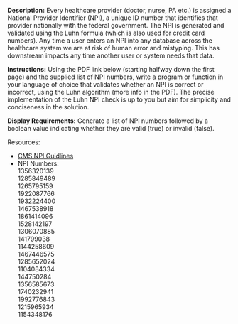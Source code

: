 **Description:** Every healthcare provider (doctor, nurse, PA etc.) is assigned a National Provider Identifier (NPI), a unique ID number that identifies that provider nationally with the federal government. The NPI is generated and validated using the Luhn formula (which is also used for credit card numbers). Any time a user enters an NPI into any database across the healthcare system we are at risk of human error and mistyping. This has downstream impacts any time another user or system needs that data.

**Instructions:** Using the PDF link below (starting halfway down the first page) and the supplied list of NPI numbers, write a program or function in your language of choice that validates whether an NPI is correct or incorrect, using the Luhn algorithm (more info in the PDF). The precise implementation of the Luhn NPI check is up to you but aim for simplicity and conciseness in the solution.

**Display Requirements:** Generate a list of NPI numbers followed by a boolean value indicating whether they are valid (true) or invalid (false).

Resources: 
+ [CMS NPI Guidlines](https://www.cms.gov/Regulations-and-Guidance/HIPAA-Administrative-Simplification/NationalProvIdentStand/downloads/npicheckdigit.pdf)
+ NPI Numbers:<br>
1356320139<br>
1285849489<br>
1265795159<br>
1922087766<br>
1932224400<br>
1467538918<br>
1861414096<br>
1528142197<br>
1306070885<br>
141799038<br>
1144258609<br>
1467446575<br>
1285652024<br>
1104084334<br>
144750284<br>
1356585673<br>
1740232941<br>
1992776843<br>
1215965934<br>
1154348176
